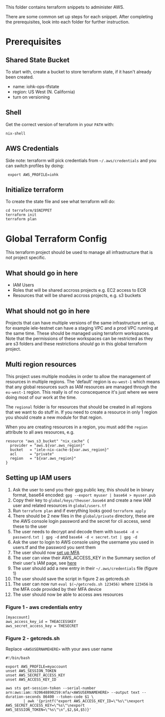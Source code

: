 This folder contains terraform snippets to administer AWS.

There are some common set up steps for each snippet. After completing
the prerequisites, look into each folder for further instruction.

# Prerequisites

## Shared State Bucket

To start with, create a bucket to store terraform state, if it hasn't
already been created.

- name: iohk-ops-tfstate
- region: US West (N. California)
- turn on versioning

## Shell

Get the correct version of terraform in your `PATH` with:

    nix-shell

## AWS Credentials

Side note: terraform will pick credentials from `~/.aws/credentials`
and you can switch profiles by doing:

     export AWS_PROFILE=iohk

## Initialize terraform

To create the state file and see what terraform will do:

    cd terraform/$SNIPPET
    terraform init
    terraform plan

# Global Terraform Config

This terraform project should be used to manage all infrastructure
that is not project specific.

## What should go in here

* IAM Users
* Roles that will be shared accross projects e.g. EC2 access to ECR
* Resources that will be shared accross projects, e.g. s3 buckets

## What should not go in here

Projects that can have multiple versions of the same infrastructure set up, for example iele-testnet can have a staging VPC and a prod VPC running at the same time. These should be managed using terraform workspaces. Note that the permissions of these workspaces can be restricted as they are s3 folders and these restrictions *should* go in this global terraform project.

## Multi region resources

This project uses multiple modules in order to allow the management of resources in multiple regions. The 'default' region is `eu-west-1` which means that any global resources such as IAM resources are managed through the `eu-west-1` region. This really is of no conscequence it's just where we were doing most of our work at the time.

The `regional` folder is for resources that should be created in all regions that we want to do stuff in. If you need to create a resource in only 1 region you should create a new module for that region.

When you are creating resources in a region, you must add the `region` attribute to all aws resources, e.g.

```
resource "aws_s3_bucket" "nix_cache" {
  provider = "aws.${var.aws_region}"
  bucket   = "iele-nix-cache-${var.aws_region}"
  acl      = "private"
  region   = "${var.aws_region}"
}
```

## Setting up IAM users

1. Ask the user to send you their gpg public key, this should be in binary format, base64 encoded: `gpg --export myuser | base64 > myuser.pub`
2. Copy their key to `global/keys/theuser.base64` and create a new IAM user and related resources in `global/users.tf`
3. Run `terraform plan` and if everything looks good `terraform apply`
4. There should be 2 new files in the `global/private` directory, these are the AWS console login password and the secret for cli access, send these to the user
5. The user needs to decrypt and decode them with `base64 -d < password.txt | gpg -d` and `base64 -d < secret.txt | gpg -d`
6. Ask the user to login to AWS console using the username you used in users.tf and the password you sent them
7. The user should now [set up MFA](https://docs.aws.amazon.com/IAM/latest/UserGuide/id_credentials_mfa_enable_virtual.html)
8. The user can view their AWS_ACCESS_KEY in the Summary section of their user's IAM page, see [here](https://console.aws.amazon.com/iam/home?region=eu-west-1#/users)
9. The user should add a new entry in their `~/.aws/credentials` file (figure 1)
10. The user should save the script in figure 2 as getcreds.sh
11. The user can now run `eval $(~/getcreds.sh 123456)` where `123456` is the MFA code provided by their MFA device
12. The user should now be able to access aws resources

### Figure 1 - aws credentials entry

```
[myaccount]
aws_access_key_id = THEACCESSKEY
aws_secret_access_key = THESECRET
```

### Figure 2 - getcreds.sh

Replace `<AWSUSERNAMEHERE>` with your aws user name

```
#!/bin/bash

export AWS_PROFILE=myaccount
unset AWS_SESSION_TOKEN
unset AWS_SECRET_ACCESS_KEY
unset AWS_ACCESS_KEY_ID

aws sts get-session-token --serial-number arn:aws:iam::920648890259:mfa/<AWSUSERNAMEHERE> --output text --duration-seconds 86400 --token-code $1 \
        | awk '{printf("export AWS_ACCESS_KEY_ID=\"%s\"\nexport AWS_SECRET_ACCESS_KEY=\"%s\"\nexport AWS_SESSION_TOKEN=\"%s\"\n",$2,$4,$5)}'
```
